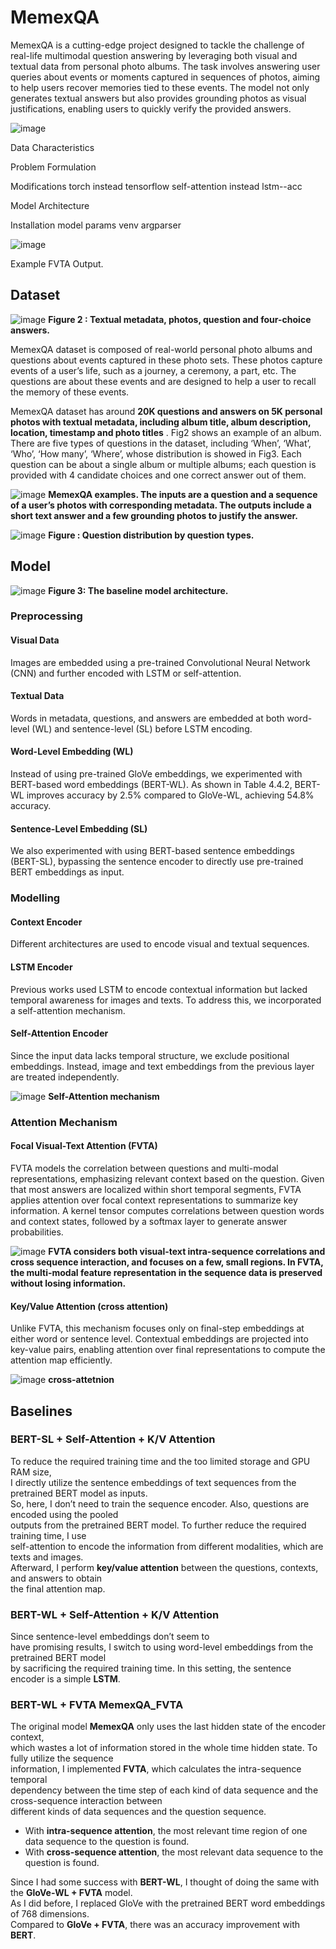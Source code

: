 # MemexQA
MemexQA is a cutting-edge project designed to tackle the challenge of real-life multimodal question answering by leveraging both visual and textual data from personal photo albums. The task involves answering user queries about events or moments captured in sequences of photos, aiming to help users recover memories tied to these events. The model not only generates textual answers but also provides grounding photos as visual justifications, enabling users to quickly verify the provided answers.

![image](https://github.com/user-attachments/assets/b893d703-95bb-4a33-bb7e-586f1c7fb93d)


Data Characteristics

Problem Formulation

Modifications 
torch instead tensorflow
self-attention instead lstm--acc

Model Architecture

Installation
model params
venv
argparser









![image](https://github.com/user-attachments/assets/84ad409d-8205-455a-9def-11d2b7ba32ea)

Example FVTA Output.

 
## Dataset

![image](https://github.com/user-attachments/assets/e440360e-b5ca-4e9c-922c-00ebefbafcd1)
**Figure 2 : Textual metadata, photos, question and four-choice answers.**

MemexQA dataset is composed of real-world personal photo albums and questions about events
captured in these photo sets. These photos capture events of a user’s life, such as a journey, a
ceremony, a part, etc. The questions are about these events and are designed to help a user to recall
the memory of these events.

MemexQA dataset has around **20K questions and answers on 5K personal photos with textual
metadata, including album title, album description, location, timestamp and photo titles** . 
Fig2 shows an example of an album. There are five types of questions in the dataset, including ‘When’, ‘What’,
‘Who’, ‘How many’, ‘Where’, whose distribution is showed in Fig3. Each question can be about a
single album or multiple albums; each question is provided with 4 candidate choices and one correct
answer out of them.


![image](https://github.com/user-attachments/assets/c3dacbce-bff5-4af9-8925-f5aadfa238e4)
**MemexQA examples. The inputs are a question and a sequence
of a user’s photos with corresponding metadata. The outputs include a
short text answer and a few grounding photos to justify the answer.**




![image](https://github.com/user-attachments/assets/b9444dd5-efb8-4b73-b30f-6c238f3b3d99)
**Figure : Question distribution by question types.**




## Model
![image](https://github.com/user-attachments/assets/c7196388-820b-460a-b632-a610f64a6808)
**Figure 3: The baseline model architecture.**

### Preprocessing
#### Visual Data
Images are embedded using a pre-trained Convolutional Neural Network (CNN) and further encoded with LSTM or self-attention.

#### Textual Data
Words in metadata, questions, and answers are embedded at both word-level (WL) and sentence-level (SL) before LSTM encoding.

#### Word-Level Embedding (WL)
Instead of using pre-trained GloVe embeddings, we experimented with BERT-based word embeddings (BERT-WL). As shown in Table 4.4.2, BERT-WL improves accuracy by 2.5% compared to GloVe-WL, achieving 54.8% accuracy.

#### Sentence-Level Embedding (SL)
We also experimented with using BERT-based sentence embeddings (BERT-SL), bypassing the sentence encoder to directly use pre-trained BERT embeddings as input.

### Modelling
#### Context Encoder
Different architectures are used to encode visual and textual sequences.

#### LSTM Encoder
Previous works used LSTM to encode contextual information but lacked temporal awareness for images and texts. To address this, we incorporated a self-attention mechanism.

#### Self-Attention Encoder
Since the input data lacks temporal structure, we exclude positional embeddings. Instead, image and text embeddings from the previous layer are treated independently.

![image](https://github.com/user-attachments/assets/3a59e1fd-d4dc-4c8d-adb5-5def631bc56f)
**Self-Attention mechanism**

### Attention Mechanism
#### Focal Visual-Text Attention (FVTA)
FVTA models the correlation between questions and multi-modal representations, emphasizing relevant context based on the question. Given that most answers are localized within short temporal segments, FVTA applies attention over focal context representations to summarize key information. A kernel tensor computes correlations between question words and context states, followed by a softmax layer to generate answer probabilities.

![image](https://github.com/user-attachments/assets/a4e97ef4-d31b-49de-ae33-907668cbc67a)
**FVTA considers both visual-text intra-sequence correlations and cross
sequence interaction, and focuses on a few, small regions. In FVTA, the
multi-modal feature representation in the sequence data is preserved
without losing information.**


#### Key/Value Attention (cross attention)
Unlike FVTA, this mechanism focuses only on final-step embeddings at either word or sentence level. Contextual embeddings are projected into key-value pairs, enabling attention over final representations to compute the attention map efficiently.

![image](https://github.com/user-attachments/assets/a13d7a3a-605e-452d-9d88-ff1b73cb5078)
**cross-attetnion**

## Baselines

### BERT-SL + Self-Attention + K/V Attention  
To reduce the required training time and the too limited storage and GPU RAM size,  
I directly utilize the sentence embeddings of text sequences from the pretrained BERT model as inputs.  
So, here, I don’t need to train the sequence encoder. Also, questions are encoded using the pooled  
outputs from the pretrained BERT model. To further reduce the required training time, I use  
self-attention to encode the information from different modalities, which are texts and images.  
Afterward, I perform **key/value attention** between the questions, contexts, and answers to obtain  
the final attention map.  

### BERT-WL + Self-Attention + K/V Attention  
Since sentence-level embeddings don’t seem to  
have promising results, I switch to using word-level embeddings from the pretrained BERT model  
by sacrificing the required training time. In this setting, the sentence encoder is a simple **LSTM**.  

### BERT-WL + FVTA **MemexQA_FVTA**  
The original model **MemexQA** only uses the last hidden state of the encoder context,  
which wastes a lot of information stored in the whole time hidden state. To fully utilize the sequence  
information, I implemented **FVTA**, which calculates the intra-sequence temporal  
dependency between the time step of each kind of data sequence and the cross-sequence interaction between  
different kinds of data sequences and the question sequence.  

- With **intra-sequence attention**, the most relevant time region of one data sequence to the question is found.  
- With **cross-sequence attention**, the most relevant data sequence to the question is found.  

Since I had some success with **BERT-WL**, I thought of doing the same with the **GloVe-WL + FVTA** model.  
As I did before, I replaced GloVe with the pretrained BERT word embeddings of 768 dimensions.  
Compared to **GloVe + FVTA**, there was an accuracy improvement with **BERT**.

